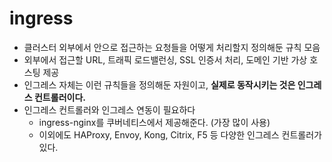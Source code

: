# ingress
- 클러스터 외부에서 안으로 접근하는 요청들을 어떻게 처리할지 정의해둔 규칙 모음
- 외부에서 접근할 URL, 트래픽 로드밸런싱, SSL 인증서 처리, 도메인 기반 가상 호스팅 제공
- 인그레스 자체는 이런 규칙들을 정의해둔 자원이고, **실제로 동작시키는 것은 인그레스 컨트롤러이다.**
- 인그레스 컨트롤러와 인그레스 연동이 필요하다
  - ingress-nginx를 쿠버네티스에서 제공해준다. (가장 많이 사용)
  - 이외에도 HAProxy, Envoy, Kong, Citrix, F5 등 다양한 인그레스 컨트롤러가 있다.